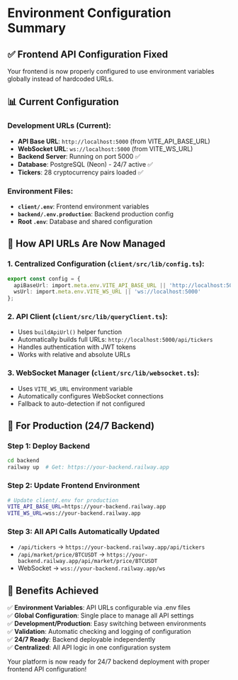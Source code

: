 # Environment Configuration Summary

## ✅ **Frontend API Configuration Fixed**

Your frontend is now properly configured to use environment variables globally instead of hardcoded URLs.

## 📊 **Current Configuration**

### Development URLs (Current):
- **API Base URL**: `http://localhost:5000` (from VITE_API_BASE_URL)
- **WebSocket URL**: `ws://localhost:5000` (from VITE_WS_URL)
- **Backend Server**: Running on port 5000 ✅
- **Database**: PostgreSQL (Neon) - 24/7 active ✅
- **Tickers**: 28 cryptocurrency pairs loaded ✅

### Environment Files:
- **`client/.env`**: Frontend environment variables
- **`backend/.env.production`**: Backend production config
- **Root `.env`**: Database and shared configuration

## 🔧 **How API URLs Are Now Managed**

### 1. Centralized Configuration (`client/src/lib/config.ts`):
```typescript
export const config = {
  apiBaseUrl: import.meta.env.VITE_API_BASE_URL || 'http://localhost:5000',
  wsUrl: import.meta.env.VITE_WS_URL || 'ws://localhost:5000'
};
```

### 2. API Client (`client/src/lib/queryClient.ts`):
- Uses `buildApiUrl()` helper function
- Automatically builds full URLs: `http://localhost:5000/api/tickers`
- Handles authentication with JWT tokens
- Works with relative and absolute URLs

### 3. WebSocket Manager (`client/src/lib/websocket.ts`):
- Uses `VITE_WS_URL` environment variable
- Automatically configures WebSocket connections
- Fallback to auto-detection if not configured

## 🚀 **For Production (24/7 Backend)**

### Step 1: Deploy Backend
```bash
cd backend
railway up  # Get: https://your-backend.railway.app
```

### Step 2: Update Frontend Environment
```bash
# Update client/.env for production
VITE_API_BASE_URL=https://your-backend.railway.app
VITE_WS_URL=wss://your-backend.railway.app
```

### Step 3: All API Calls Automatically Updated
- `/api/tickers` → `https://your-backend.railway.app/api/tickers`
- `/api/market/price/BTCUSDT` → `https://your-backend.railway.app/api/market/price/BTCUSDT`
- WebSocket → `wss://your-backend.railway.app/ws`

## 🎯 **Benefits Achieved**

✅ **Environment Variables**: API URLs configurable via .env files  
✅ **Global Configuration**: Single place to manage all API settings  
✅ **Development/Production**: Easy switching between environments  
✅ **Validation**: Automatic checking and logging of configuration  
✅ **24/7 Ready**: Backend deployable independently  
✅ **Centralized**: All API logic in one configuration system  

Your platform is now ready for 24/7 backend deployment with proper frontend API configuration!
